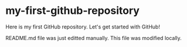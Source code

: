 # my-first-github-repository
Here is my first GitHub repository. Let's get started with GitHub!

README.md file was just editted manually. This file was modified locally.

